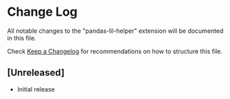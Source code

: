 # Change Log

All notable changes to the "pandas-lil-helper" extension will be documented in this file.

Check [Keep a Changelog](http://keepachangelog.com/) for recommendations on how to structure this file.

## [Unreleased]

- Initial release